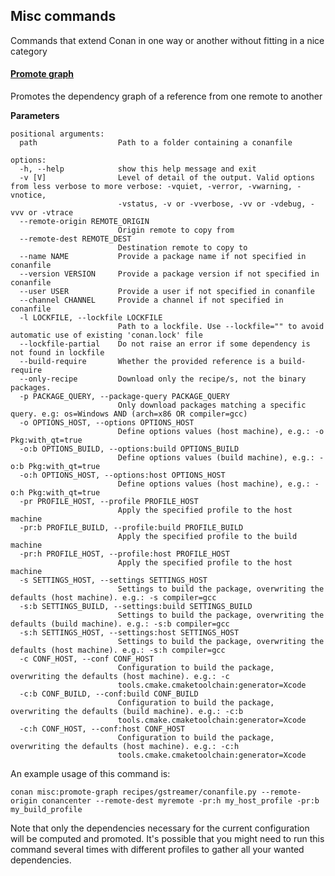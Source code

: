 ## Misc commands
Commands that extend Conan in one way or another without fitting in a nice category

#### [Promote graph](cmd_promote_graph.py)

Promotes the dependency graph of a reference from one remote to another



**Parameters**

```
positional arguments:
  path                  Path to a folder containing a conanfile

options:
  -h, --help            show this help message and exit
  -v [V]                Level of detail of the output. Valid options from less verbose to more verbose: -vquiet, -verror, -vwarning, -vnotice,
                        -vstatus, -v or -vverbose, -vv or -vdebug, -vvv or -vtrace
  --remote-origin REMOTE_ORIGIN
                        Origin remote to copy from
  --remote-dest REMOTE_DEST
                        Destination remote to copy to
  --name NAME           Provide a package name if not specified in conanfile
  --version VERSION     Provide a package version if not specified in conanfile
  --user USER           Provide a user if not specified in conanfile
  --channel CHANNEL     Provide a channel if not specified in conanfile
  -l LOCKFILE, --lockfile LOCKFILE
                        Path to a lockfile. Use --lockfile="" to avoid automatic use of existing 'conan.lock' file
  --lockfile-partial    Do not raise an error if some dependency is not found in lockfile
  --build-require       Whether the provided reference is a build-require
  --only-recipe         Download only the recipe/s, not the binary packages.
  -p PACKAGE_QUERY, --package-query PACKAGE_QUERY
                        Only download packages matching a specific query. e.g: os=Windows AND (arch=x86 OR compiler=gcc)
  -o OPTIONS_HOST, --options OPTIONS_HOST
                        Define options values (host machine), e.g.: -o Pkg:with_qt=true
  -o:b OPTIONS_BUILD, --options:build OPTIONS_BUILD
                        Define options values (build machine), e.g.: -o:b Pkg:with_qt=true
  -o:h OPTIONS_HOST, --options:host OPTIONS_HOST
                        Define options values (host machine), e.g.: -o:h Pkg:with_qt=true
  -pr PROFILE_HOST, --profile PROFILE_HOST
                        Apply the specified profile to the host machine
  -pr:b PROFILE_BUILD, --profile:build PROFILE_BUILD
                        Apply the specified profile to the build machine
  -pr:h PROFILE_HOST, --profile:host PROFILE_HOST
                        Apply the specified profile to the host machine
  -s SETTINGS_HOST, --settings SETTINGS_HOST
                        Settings to build the package, overwriting the defaults (host machine). e.g.: -s compiler=gcc
  -s:b SETTINGS_BUILD, --settings:build SETTINGS_BUILD
                        Settings to build the package, overwriting the defaults (build machine). e.g.: -s:b compiler=gcc
  -s:h SETTINGS_HOST, --settings:host SETTINGS_HOST
                        Settings to build the package, overwriting the defaults (host machine). e.g.: -s:h compiler=gcc
  -c CONF_HOST, --conf CONF_HOST
                        Configuration to build the package, overwriting the defaults (host machine). e.g.: -c
                        tools.cmake.cmaketoolchain:generator=Xcode
  -c:b CONF_BUILD, --conf:build CONF_BUILD
                        Configuration to build the package, overwriting the defaults (build machine). e.g.: -c:b
                        tools.cmake.cmaketoolchain:generator=Xcode
  -c:h CONF_HOST, --conf:host CONF_HOST
                        Configuration to build the package, overwriting the defaults (host machine). e.g.: -c:h
                        tools.cmake.cmaketoolchain:generator=Xcode
```

An example usage of this command is:

`conan misc:promote-graph recipes/gstreamer/conanfile.py --remote-origin conancenter --remote-dest myremote -pr:h my_host_profile -pr:b my_build_profile`

Note that only the dependencies necessary for the current configuration will be computed and promoted.
It's possible that you might need to run this command several times with different profiles to gather all your wanted dependencies.